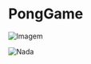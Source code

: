 # PongGame

![Imagem](https://media.giphy.com/media/lDNGok9beljQ4/giphy.gif)

![Nada](https://zona451.files.wordpress.com/2018/04/qt4yzvl.gif)
